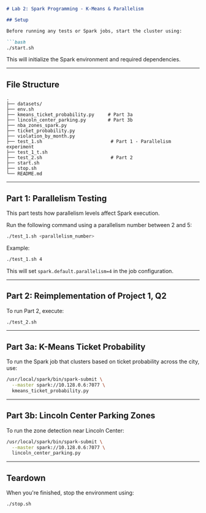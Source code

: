 ```markdown
# Lab 2: Spark Programming - K-Means & Parallelism

## Setup

Before running any tests or Spark jobs, start the cluster using:

```bash
./start.sh
```

This will initialize the Spark environment and required dependencies.

---

## File Structure

```
.
├── datasets/
├── env.sh
├── kmeans_ticket_probability.py     # Part 3a
├── lincoln_center_parking.py        # Part 3b
├── nba_zones_spark.py
├── ticket_probability.py
├── violation_by_month.py
├── test_1.sh                         # Part 1 - Parallelism experiment
├── test_1_t.sh
├── test_2.sh                         # Part 2
├── start.sh
├── stop.sh
└── README.md
```

---

## Part 1: Parallelism Testing

This part tests how parallelism levels affect Spark execution.

Run the following command using a parallelism number between 2 and 5:

```bash
./test_1.sh <parallelism_number>
```

Example:

```bash
./test_1.sh 4
```

This will set `spark.default.parallelism=4` in the job configuration.

---

## Part 2: Reimplementation of Project 1, Q2

To run Part 2, execute:

```bash
./test_2.sh
```

---

## Part 3a: K-Means Ticket Probability

To run the Spark job that clusters based on ticket probability across the city, use:

```bash
/usr/local/spark/bin/spark-submit \
  --master spark://10.128.0.6:7077 \
  kmeans_ticket_probability.py
```

---

## Part 3b: Lincoln Center Parking Zones

To run the zone detection near Lincoln Center:

```bash
/usr/local/spark/bin/spark-submit \
  --master spark://10.128.0.6:7077 \
  lincoln_center_parking.py
```

---

## Teardown

When you're finished, stop the environment using:

```bash
./stop.sh
```
```


